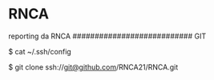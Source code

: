# RNCA
reporting da RNCA
########################### GIT

$ cat   ~/.ssh/config

$ git clone ssh://git@github.com/RNCA21/RNCA.git
